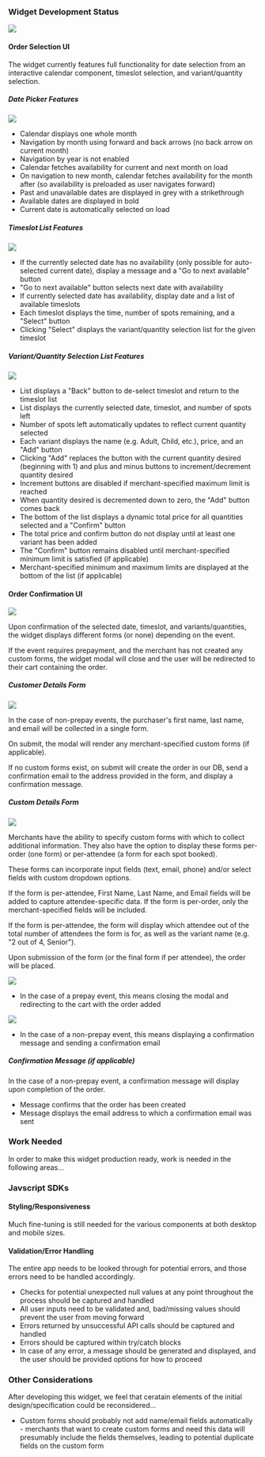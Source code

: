 ### Widget Development Status

![](https://www.dropbox.com/s/vzs85p2jhbefd6l/opening_modal.gif?raw=1)

#### Order Selection UI
The widget currently features full functionality for date selection from an interactive calendar component, timeslot selection, and variant/quantity selection.

##### Date Picker Features
![](https://www.dropbox.com/s/xz0b2mt9cfg93rj/calendar_cu.gif?raw=1)
* Calendar displays one whole month
* Navigation by month using forward and back arrows (no back arrow on current month)
* Navigation by year is not enabled
* Calendar fetches availability for current and next month on load
* On navigation to new month, calendar fetches availability for the month after (so availability is preloaded as user navigates forward)
* Past and unavailable dates are displayed in grey with a strikethrough
* Available dates are displayed in bold
* Current date is automatically selected on load

##### Timeslot List Features
![](https://www.dropbox.com/s/1l6elgc0hesem4l/date_selection.gif?raw=1)
* If the currently selected date has no availability (only possible for auto-selected current date), display a message and a "Go to next available" button
* "Go to next available" button selects next date with availability
* If currently selected date has availability, display date and a list of available timeslots
* Each timeslot displays the time, number of spots remaining, and a "Select" button
* Clicking "Select" displays the variant/quantity selection list for the given timeslot

##### Variant/Quantity Selection List Features
![](https://www.dropbox.com/s/hvibrchnpzosd7n/variant_selection_cu.gif?raw=1)
* List displays a "Back" button to de-select timeslot and return to the timeslot list
* List displays the currently selected date, timeslot, and number of spots left
* Number of spots left automatically updates to reflect current quantity selected
* Each variant displays the name (e.g. Adult, Child, etc.), price, and an "Add" button
* Clicking "Add" replaces the button with the current quantity desired (beginning with 1) and plus and minus buttons to increment/decrement quantity desired
* Increment buttons are disabled if merchant-specified maximum limit is reached
* When quantity desired is decremented down to zero, the "Add" button comes back
* The bottom of the list displays a dynamic total price for all quantities selected and a "Confirm" button
* The total price and confirm button do not display until at least one variant has been added
* The "Confirm" button remains disabled until merchant-specified minimum limit is satisfied (if applicable)
* Merchant-specified minimum and maximum limits are displayed at the bottom of the list (if applicable)

#### Order Confirmation UI
![](https://www.dropbox.com/s/89tkiyxpxzfj77a/CalendarFlowChart.png?raw=1)

Upon confirmation of the selected date, timeslot, and variants/quantities, the widget displays different forms (or none) depending on the event.

If the event requires prepayment, and the merchant has not created any custom forms, the widget modal will close and the user will be redirected to their cart containing the order.

##### Customer Details Form
![](https://www.dropbox.com/s/t0cvfv1v9m081a1/customer_info_small.png?raw=1)

In the case of non-prepay events, the purchaser's first name, last name, and email will be collected in a single form.

On submit, the modal will render any merchant-specified custom forms (if applicable).

If no custom forms exist, on submit will create the order in our DB, send a confirmation email to the address provided in the form, and display a confirmation message.

##### Custom Details Form
![](https://www.dropbox.com/s/ea2rzfqwt24si6j/custom_order_details_small.png?raw=1)

Merchants have the ability to specify custom forms with which to collect additional information. They also have the option to display these forms per-order (one form) or per-attendee (a form for each spot booked).

These forms can incorporate input fields (text, email, phone) and/or select fields with custom dropdown options.

If the form is per-attendee, First Name, Last Name, and Email fields will be added to capture attendee-specific data. If the form is per-order, only the merchant-specified fields will be included.

If the form is per-attendee, the form will display which attendee out of the total number of attendees the form is for, as well as the variant name (e.g. "2 out of 4, Senior").

Upon submission of the form (or the final form if per attendee), the order will be placed.

![](https://www.dropbox.com/s/jqo6ysem26neh6j/add_to_cart.gif?raw=1)

* In the case of a prepay event, this means closing the modal and redirecting to the cart with the order added

![](https://www.dropbox.com/s/lbhsip443dfy21o/free_confirmation.gif?raw=1)

* In the case of a non-prepay event, this means displaying a confirmation message and sending a confirmation email

##### Confirmation Message (if applicable)

In the case of a non-prepay event, a confirmation message will display upon completion of the order.

* Message confirms that the order has been created
* Message displays the email address to which a confirmation email was sent

### Work Needed
In order to make this widget production ready, work is needed in the following areas...

### Javscript SDKs


#### Styling/Responsiveness
Much fine-tuning is still needed for the various components at both desktop and mobile sizes.

#### Validation/Error Handling
The entire app needs to be looked through for potential errors, and those errors need to be handled accordingly.

* Checks for potential unexpected null values at any point throughout the process should be captured and handled
* All user inputs need to be validated and, bad/missing values should prevent the user from moving forward
* Errors returned by unsuccessful API calls should be captured and handled
* Errors should be captured within try/catch blocks
* In case of any error, a message should be generated and displayed, and the user should be provided options for how to proceed

### Other Considerations
After developing this widget, we feel that ceratain elements of the initial design/specification could be reconsidered...

* Custom forms should probably not add name/email fields automatically - merchants that want to create custom forms and need this data will presumably include the fields themselves, leading to potential duplicate fields on the custom form

